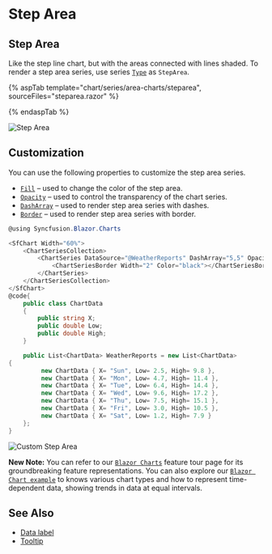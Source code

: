 # Step Area

## Step Area

Like the step line chart, but with the areas connected with lines shaded. To render a step area series, use series [`Type`](https://help.syncfusion.com/cr/blazor/Syncfusion.Blazor~Syncfusion.Blazor.Charts.ChartSeries~Type.html) as `StepArea`.

{% aspTab template="chart/series/area-charts/steparea", sourceFiles="steparea.razor" %}

{% endaspTab %}

![Step Area](../images/chart-types-images/steparea.png)

## Customization

You can use the following properties to customize the step area series.

* [`Fill`](https://help.syncfusion.com/cr/blazor/Syncfusion.Blazor~Syncfusion.Blazor.Charts.ChartSeries~Fill.html) – used to change the color of the step area.
* [`Opacity`](https://help.syncfusion.com/cr/blazor/Syncfusion.Blazor.Charts.ChartSeries.html#Syncfusion_Blazor_Charts_ChartSeries_Opacity) – used to control the transparency of the chart series.
* [``DashArray``](https://help.syncfusion.com/cr/blazor/Syncfusion.Blazor~Syncfusion.Blazor.Charts.ChartSeries~DashArray.html) – used to render step area series with dashes.
* [`Border`](https://help.syncfusion.com/cr/blazor/Syncfusion.Blazor.Charts.ChartSeries.html#Syncfusion_Blazor_Charts_ChartSeries_Border) – used to render step area series with border.

```csharp
@using Syncfusion.Blazor.Charts

<SfChart Width="60%">
    <ChartSeriesCollection>
        <ChartSeries DataSource="@WeatherReports" DashArray="5,5" Opacity="0.5" Fill="blue" XName="X" YName="Y" Type="ChartSeriesType.StepArea">
            <ChartSeriesBorder Width="2" Color="black"></ChartSeriesBorder>
        </ChartSeries>
    </ChartSeriesCollection>
</SfChart>
@code{
    public class ChartData
    {
        public string X;
        public double Low;
        public double High;
    }

    public List<ChartData> WeatherReports = new List<ChartData>
{
         new ChartData { X= "Sun", Low= 2.5, High= 9.8 },
         new ChartData { X= "Mon", Low= 4.7, High= 11.4 },
         new ChartData { X= "Tue", Low= 6.4, High= 14.4 },
         new ChartData { X= "Wed", Low= 9.6, High= 17.2 },
         new ChartData { X= "Thu", Low= 7.5, High= 15.1 },
         new ChartData { X= "Fri", Low= 3.0, High= 10.5 },
         new ChartData { X= "Sat", Low= 1.2, High= 7.9 }
    };
}
```

![Custom Step Area](../images/chart-types-images/custom-step-area.png)

**New Note:** You can refer to our [`Blazor Charts`](https://www.syncfusion.com/blazor-components/blazor-charts) feature tour page for its groundbreaking feature representations. You can also explore our [`Blazor Chart example`](https://blazor.syncfusion.com/demos/chart/line?theme=bootstrap4) to knows various chart types and how to represent time-dependent data, showing trends in data at equal intervals.

## See Also

* [Data label](../data-labels)
* [Tooltip](../tool-tip)